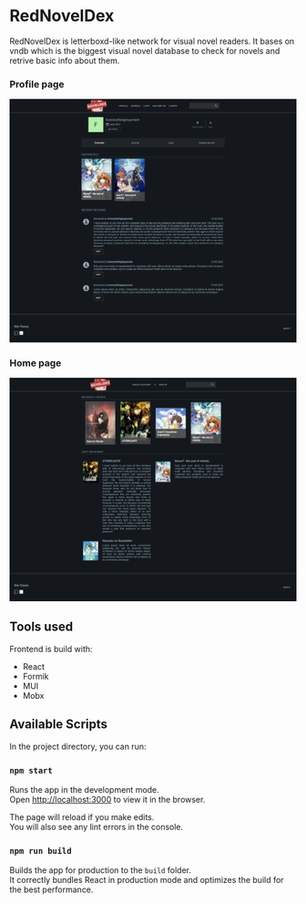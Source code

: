# RedNovelDex

RedNovelDex is letterboxd-like network for visual novel readers.
It bases on vndb which is the biggest visual novel database to check for novels and retrive basic info about them.

### Profile page
![web interface](./screenshot.png)

### Home page
![home page](./screenshot2.png)

## Tools used

Frontend is build with:

- React
- Formik
- MUI
- Mobx

## Available Scripts

In the project directory, you can run:

### `npm start`

Runs the app in the development mode.\
Open [http://localhost:3000](http://localhost:3000) to view it in the browser.

The page will reload if you make edits.\
You will also see any lint errors in the console.

### `npm run build`

Builds the app for production to the `build` folder.\
It correctly bundles React in production mode and optimizes the build for the best performance.
